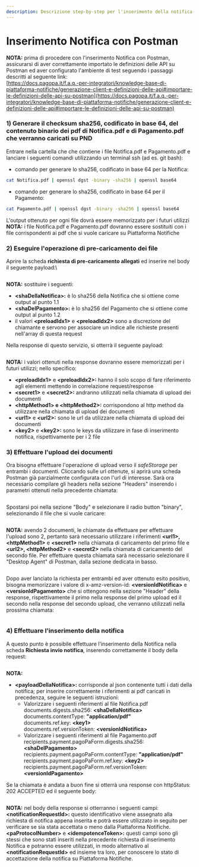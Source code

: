 ```yaml
---
description: Descrizione step-by-step per l'inserimento della notifica utilizzando Postman
---
```


# Inserimento Notifica con Postman

**NOTA:** prima di procedere con l'inserimento Notifica con Postman, assicurarsi di aver correttamente importato le definizioni delle API su Postman ed aver configurato l'ambiente di test seguendo i passaggi descritti al seguente link:\
[https://docs.pagopa.it/f.a.q.-per-integratori/knowledge-base-di-piattaforma-notifiche/generazione-client-e-definizioni-delle-api#importare-le-definizioni-delle-api-su-postman](https://docs.pagopa.it/f.a.q.-per-integratori/knowledge-base-di-piattaforma-notifiche/generazione-client-e-definizioni-delle-api#importare-le-definizioni-delle-api-su-postman)

### 1) Generare il checksum sha256, codificato in base 64, del contenuto binario dei pdf di Notifica.pdf e di Pagamento.pdf che verranno caricati su PND

Entrare nella cartella che che contiene i file Notifica.pdf e Pagamento.pdf e lanciare i seguenti comandi utilizzando un terminal ssh (ad es. git bash):

* comando per generare lo sha256, codificato in base 64 per la Notifica:

```bash
cat Notifica.pdf | openssl dgst -binary -sha256 | openssl base64
```

* comando per generare lo sha256, codificato in base 64 per il Pagamento:

```bash
cat Pagamento.pdf | openssl dgst -binary -sha256 | openssl base64
```

L'output ottenuto per ogni file dovrà essere memorizzato per i futuri utilizzi\
**NOTA:** i file Notifica.pdf e Pagamento.pdf dovranno essere sostituiti con i file corrispondenti ai pdf che si vuole caricare su Piattaforma Notifiche

### &#x20;2) Eseguire l'operazione di pre-caricamento dei file

Aprire la scheda **richiesta di pre-caricamento allegati** ed inserire nel body il seguente payload:\


<figure><img src="../../.gitbook/assets/image (6) (1).png" alt=""><figcaption></figcaption></figure>

**NOTA:** sostituire i seguenti:

* **\<shaDellaNotifica>:** è lo sha256 della Notifica che si ottiene come output al punto 1.1
* **\<shaDelPagamento>:** è lo sha256 del Pagamento che si ottiene come output al punto 1.2
* il valori **\<preloadIdx1>** e **\<preloadIdx2>** sono a discrezione del chiamante e servono per associare un indice alle richieste presenti nell'array di questa request

Nella response di questo servizio, si otterrà il seguente payload:

<figure><img src="../../.gitbook/assets/image (17).png" alt=""><figcaption></figcaption></figure>

**NOTA:** i valori ottenuti nella response dovranno essere memorizzati per i futuri utilizzi; nello specifico:

* **\<preloadIdx1>** e **\<preloadIdx2>:** hanno il solo scopo di fare riferimento agli elementi mettendo in correlazione request/response
* **\<secret1>** e **\<secret2>:** andranno utilizzati nella chiamata di upload dei documenti
* **\<httpMethod1> e \<httpMethod2>:** corrispondono al http method da utilizzare nella chiamata di upload dei documenti
* **\<url1>** e **\<url2>:** sono le url da utilizzare nella chiamata di upload dei documenti
* **\<key2>** e **\<key2>:** sono le keys da utilizzare in fase di inserimento notifica, rispettivamente per i 2 file

### 3) Effettuare l'upload dei documenti&#x20;

Ora bisogna effettuare l'operazione di upload verso il _safeStorage_ per entrambi i documenti. Cliccando sulle url ottenute, si aprirà una scheda Postman già parzialmente configurata con l'url di interesse. Sarà ora necessario compilare gli headers nella sezione "Headers" inserendo i parametri ottenuti nella precedente chiamata:

<figure><img src="../../.gitbook/assets/image (14).png" alt=""><figcaption></figcaption></figure>

Spostarsi poi nella sezione "Body" e selezionare il radio button "binary", selezionando il file che si vuole caricare:

<figure><img src="../../.gitbook/assets/image (20).png" alt=""><figcaption></figcaption></figure>

**NOTA:** avendo 2 documenti, le chiamate da effettuare per effettuare l'upload sono 2, pertanto sarà necessario utilizzare i riferimenti **\<url1>, \<httpMethod1>** e **\<secret1>** nella chiamata di caricamento del primo file e **\<url2>, \<httpMethod2>** e **\<secret2>** nella chiamata di caricamento del secondo file. Per effettuare questa chiamata sarà necessario selezionare il "Desktop Agent" di Postman, dalla sezione dedicata in basso.

<figure><img src="../../.gitbook/assets/image (8) (1).png" alt=""><figcaption></figcaption></figure>

Dopo aver lanciato la richiesta per entrambi ed aver ottenuto esito positivo, bisogna memorizzare i valore di x-amz-version-id: **\<versionIdNotifica>** e **\<versionIdPagamento>** che si ottengono nella sezione "Header" della response, rispettivamente il primo nella response del primo upload ed il secondo nella response del secondo upload, che verranno utilizzati nella prossima chiamata:

<figure><img src="../../.gitbook/assets/image (10).png" alt=""><figcaption></figcaption></figure>

### 4) Effettuare l'inserimento della notifica

A questo punto è possibile effettuare l'inserimento della Notifica nella scheda **Richiesta invio notifica**, inserendo correttamente il body della request:

<figure><img src="../../.gitbook/assets/image (4) (1).png" alt=""><figcaption></figcaption></figure>

**NOTA:**

* **\<payloadDellaNotifica>:** corrisponde al json contenente tutti i dati della notifica; per inserire correttamente i riferimenti ai pdf caricati in precedenza, seguire le seguenti istruzioni:
  * Valorizzare i seguenti riferimenti al file Notifica.pdf\
    documents.digests.sha256: **\<shaDellaNotifica>**\
    documents.contentType: **"application/pdf"**\
    documents.ref.key: **\<key1>**\
    documents.ref.versionToken: **\<versionIdNotifica>**
  * Valorizzare i seguenti riferimenti al file Pagamento.pdf\
    recipients.payment.pagoPaForm.digests.sha256: **\<shaDelPagamento>**\
    recipients.payment.pagoPaForm.contentType: **"application/pdf"**\
    recipients.payment.pagoPaForm.ref.key: **\<key2>**\
    recipients.payment.pagoPaForm.ref.versionToken: **\<versionIdPagamento>**

Se la chiamata è andata a buon fine si otterrà una response con httpStatus: 202 ACCEPTED ed il seguente body:

<figure><img src="../../.gitbook/assets/image (16).png" alt=""><figcaption></figcaption></figure>

**NOTA:** nel body della response si otterranno i seguenti campi:\
**\<notificationRequestId>:** questo identificativo viene assegnato alla richiesta di notifica appena inserita e potrà essere utilizzato in seguito per verificare se sia stata accettata o meno dalla Piattaforma Notifiche.\
**\<paProtocolNumber>** e **\<idempotenceToken>:** questi campi sono gli stessi che sono stati inseriti nella precedente richiesta di inserimento Notifica e potranno essere utilizzati, in modo alternativo al **\<notificationRequestId>** ed insieme tra loro, per conoscere lo stato di accettazione della notifica su Piattaforma Notifiche.
